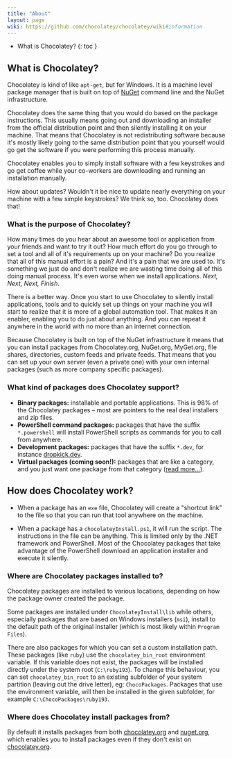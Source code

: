 ```yaml
---
title: "About"
layout: page
wiki: https://github.com/chocolatey/chocolatey/wiki#information
---
```


* What is Chocolatey?
{: toc }

## What is Chocolatey?

Chocolatey is kind of like `apt-get`, but for Windows. It is a machine level package manager that is built on top of [NuGet](http://www.nuget.org/) command line and the NuGet infrastructure.

Chocolatey does the same thing that you would do based on the package instructions. This usually means going out and downloading an installer from the official distribution point and then silently installing it on your machine. That means that Chocolatey is not redistributing software because it's mostly likely going to the same distribution point that you yourself would go get the software if you were performing this process manually.

Chocolatey enables you to simply install software with a few keystrokes and go get coffee while your co-workers are downloading and running an installation manually.

How about updates? Wouldn't it be nice to update nearly everything on your machine with a few simple keystrokes? We think so, too. Chocolatey does that!

### What is the purpose of Chocolatey?

How many times do you hear about an awesome tool or application from your friends and want to try it out? How much effort do you go through to set a tool and all of it's requirements up on your machine? Do you realize that all of this manual effort is a pain? And it's a pain that we are used to. It's something we just do and don't realize we are wasting time doing all of this doing manual process. It's even worse when we install applications. *Next, Next, Next, Finish*.

There is a better way. Once you start to use Chocolatey to silently install applications, tools and to quickly set up things on your machine you will start to realize that it is more of a global automation tool. That makes it an enabler, enabling you to do just about anything. And you can repeat it anywhere in the world with no more than an internet connection.

Because Chocolatey is built on top of the NuGet infrastructure it means that you can install packages from Chocolatey.org, NuGet.org, MyGet.org, file shares, directories, custom feeds and private feeds. That means that you can set up your own server (even a private one) with your own internal packages (such as more company specific packages).

### What kind of packages does Chocolatey support?

- **Binary packages:** installable and portable applications. This is 98% of the Chocolatey packages – most are pointers to the real deal installers and zip files.
- **PowerShell command packages:** packages that have the suffix `*.powershell` will install PowerShell scripts as commands for you to call from anywhere.
- **Development packages:** packages that have the suffix `*.dev`, for instance [dropkick.dev](http://nuget.org/list/packages/dropkick.dev).
- **Virtual packages (coming soon!):** packages that are like a category, and you just want one package from that category ([read more...](https://github.com/ferventcoder/nugetpackages/issues/30)).

## How does Chocolatey work?

- When a package has an `exe` file, Chocolatey will create a "shortcut link" to the file so that you can run that tool anywhere on the machine.

- When a package has a `chocolateyInstall.ps1`, it will run the script. The instructions in the file can be anything. This is limited only by the .NET framework and PowerShell. Most of the Chocolatey packages that take advantage of the PowerShell download an application installer and execute it silently.

### Where are Chocolatey packages installed to?

Chocolatey packages are installed to various locations, depending on how the package owner created the package.

Some packages are installed under `ChocolateyInstall\lib` while others, especially packages that are based on Windows installers (`msi`), install to the default path of the original installer (which is most likely within `Program Files`).

There are also packages for which you can set a custom installation path. These packages (like `ruby`) use the `chocolatey_bin_root` environment variable. If this variable does not exist, the packages will be installed directly under the system root (`C:\ruby193`). To change this behaviour, you can set `chocolatey_bin_root` to an existing subfolder of your system partition (leaving out the drive letter), eg: `ChocoPackages`. Packages that use the environment variable, will then be installed in the given subfolder, for example `C:\ChocoPackages\ruby193`.

### Where does Chocolatey install packages from?

By default it installs packages from both [chocolatey.org](http://chocolatey.org) and [nuget.org](http://nuget.org), which enables you to install packages even if they don't exist on [chocolatey.org](http://chocolatey.org).

